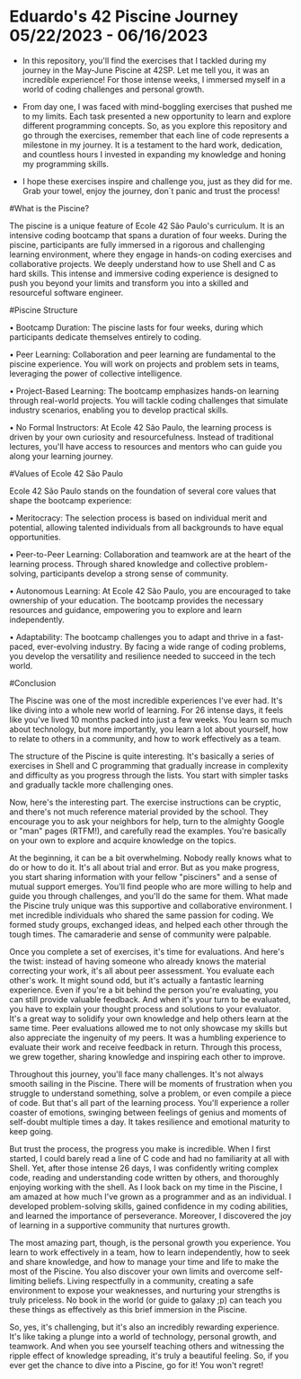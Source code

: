 # Eduardo's 42 Piscine Journey  05/22/2023 - 06/16/2023 

- In this repository, you'll find the exercises that I tackled during my journey in the May-June Piscine at 42SP. Let me tell you, it was an incredible experience! For those intense weeks, I immersed myself in a world of coding challenges and personal growth.
 - From day one, I was faced with mind-boggling exercises that pushed me to my limits. Each task presented a new opportunity to learn and explore different programming concepts. So, as you explore this repository and go through the exercises, remember that each line of code represents a milestone in my journey. It is a testament to the hard work, dedication, and countless hours I invested in expanding my knowledge and honing my programming skills.

- I hope these exercises inspire and challenge you, just as they did for me. Grab your towel, enjoy the journey, don´t panic and trust the process!

#What is the Piscine?

  The piscine is a unique feature of Ecole 42 São Paulo's curriculum. It is an intensive coding bootcamp that spans a duration of four weeks. During the piscine, participants are fully immersed in a rigorous and challenging learning environment, where they engage in hands-on coding exercises and collaborative projects. We deeply understand how to use Shell and C as hard skills. This intense and immersive coding experience is designed to push you beyond your limits and transform you into a skilled and resourceful software engineer.

#Piscine Structure

• Bootcamp Duration: The piscine lasts for four weeks, during which participants dedicate themselves entirely to coding.

• Peer Learning: Collaboration and peer learning are fundamental to the piscine experience. You will work on projects and problem sets in teams, leveraging the power of collective intelligence.

• Project-Based Learning: The bootcamp emphasizes hands-on learning through real-world projects. You will tackle coding challenges that simulate industry scenarios, enabling you to develop practical skills.

• No Formal Instructors: At Ecole 42 São Paulo, the learning process is driven by your own curiosity and resourcefulness. Instead of traditional lectures, you'll have access to resources and mentors who can guide you along your learning journey.

#Values of Ecole 42 São Paulo

  Ecole 42 São Paulo stands on the foundation of several core values that shape the bootcamp experience:

• Meritocracy: The selection process is based on individual merit and potential, allowing talented individuals from all backgrounds to have equal opportunities.

• Peer-to-Peer Learning: Collaboration and teamwork are at the heart of the learning process. Through shared knowledge and collective problem-solving, participants develop a strong sense of community.

• Autonomous Learning: At Ecole 42 São Paulo, you are encouraged to take ownership of your education. The bootcamp provides the necessary resources and guidance, empowering you to explore and learn independently.

• Adaptability: The bootcamp challenges you to adapt and thrive in a fast-paced, ever-evolving industry. By facing a wide range of coding problems, you develop the versatility and resilience needed to succeed in the tech world.

#Conclusion

  The Piscine was one of the most incredible experiences I've ever had. It's like diving into a whole new world of learning. For 26 intense days, it feels like you've lived 10 months packed into just a few weeks. You learn so much about technology, but more importantly, you learn a lot about yourself, how to relate to others in a community, and how to work effectively as a team.

  The structure of the Piscine is quite interesting. It's basically a series of exercises in Shell and C programming that gradually increase in complexity and difficulty as you progress through the lists. You start with simpler tasks and gradually tackle more challenging ones.

  Now, here's the interesting part. The exercise instructions can be cryptic, and there's not much reference material provided by the school. They encourage you to ask your neighbors for help, turn to the almighty Google or "man" pages (RTFM!), and carefully read the examples. You're basically on your own to explore and acquire knowledge on the topics.

  At the beginning, it can be a bit overwhelming. Nobody really knows what to do or how to do it. It's all about trial and error. But as you make progress, you start sharing information with your fellow "pisciners" and a sense of mutual support emerges. You'll find people who are more willing to help and guide you through challenges, and you'll do the same for them. What made the Piscine truly unique was this supportive and collaborative environment. I met incredible individuals who shared the same passion for coding. We formed study groups, exchanged ideas, and helped each other through the tough times. The camaraderie and sense of community were palpable.

  Once you complete a set of exercises, it's time for evaluations. And here's the twist: instead of having someone who already knows the material correcting your work, it's all about peer assessment. You evaluate each other's work. It might sound odd, but it's actually a fantastic learning experience. Even if you're a bit behind the person you're evaluating, you can still provide valuable feedback. And when it's your turn to be evaluated, you have to explain your thought process and solutions to your evaluator. It's a great way to solidify your own knowledge and help others learn at the same time. Peer evaluations allowed me to not only showcase my skills but also appreciate the ingenuity of my peers. It was a humbling experience to evaluate their work and receive feedback in return. Through this process, we grew together, sharing knowledge and inspiring each other to improve.

  Throughout this journey, you'll face many challenges. It's not always smooth sailing in the Piscine. There will be moments of frustration when you struggle to understand something, solve a problem, or even compile a piece of code. But that's all part of the learning process. You'll experience a roller coaster of emotions, swinging between feelings of genius and moments of self-doubt multiple times a day. It takes resilience and emotional maturity to keep going.

  But trust the process, the progress you make is incredible. When I first started, I could barely read a line of C code and had no familiarity at all with Shell. Yet, after those intense 26 days, I was confidently writing complex code, reading and understanding code written by others, and thoroughly enjoying working with the shell. As I look back on my time in the Piscine, I am amazed at how much I've grown as a programmer and as an individual. I developed problem-solving skills, gained confidence in my coding abilities, and learned the importance of perseverance. Moreover, I discovered the joy of learning in a supportive community that nurtures growth.

  The most amazing part, though, is the personal growth you experience. You learn to work effectively in a team, how to learn independently, how to seek and share knowledge, and how to manage your time and life to make the most of the Piscine. You also discover your own limits and overcome self-limiting beliefs. Living respectfully in a community, creating a safe environment to expose your weaknesses, and nurturing your strengths is truly priceless. No book in the world (or guide to galaxy ;p) can teach you these things as effectively as this brief immersion in the Piscine.

  So, yes, it's challenging, but it's also an incredibly rewarding experience. It's like taking a plunge into a world of technology, personal growth, and teamwork. And when you see yourself teaching others and witnessing the ripple effect of knowledge spreading, it's truly a beautiful feeling. So, if you ever get the chance to dive into a Piscine, go for it! You won't regret!
